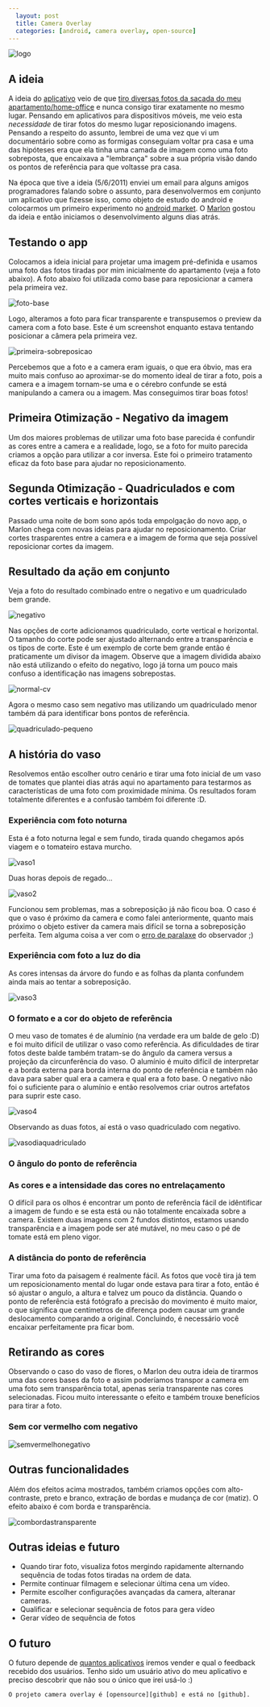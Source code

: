 ```yaml
---
  layout: post
  title: Camera Overlay
  categories: [android, camera overlay, open-source]
---
```


 

![logo]

## A ideia

A ideia do [aplicativo][android-market-link] veio de que [tiro diversas fotos da sacada do meu apartamento/home-office][link-album-facebook] e nunca consigo tirar exatamente no mesmo lugar. Pensando em aplicativos para dispositivos móveis, me veio esta *necessidade* de tirar fotos do mesmo lugar reposicionando imagens. Pensando a respeito do assunto, lembrei de uma vez que vi um documentário sobre como as formigas conseguiam voltar pra casa e uma das hipóteses era que ela tinha uma camada de imagem como uma foto sobreposta, que encaixava a "lembrança" sobre a sua própria visão dando os pontos de referência para que voltasse pra casa.

Na época que tive a ideia (5/6/2011) enviei um email para alguns amigos programadores falando sobre o assunto, para desenvolvermos em conjunto um aplicativo que fizesse isso, como objeto de estudo do android e colocarmos um primeiro experimento no [android market][android-market-link]. O [Marlon][marlon] gostou da ideia e então iniciamos o desenvolvimento alguns dias atrás.

## Testando o app

Colocamos a ideia inicial para projetar uma imagem pré-definida e usamos uma foto das fotos tiradas por mim inicialmente do apartamento (veja a foto abaixo). A foto abaixo foi utilizada como base para reposicionar a camera pela primeira vez.

![foto-base]

Logo, alteramos  a foto para ficar transparente e transpusemos o preview da camera com a foto base. Este é um screenshot enquanto estava tentando posicionar a câmera pela primeira vez.

![primeira-sobreposicao]


Percebemos que a foto e a camera eram iguais, o que era óbvio, mas era muito mais confuso ao aproximar-se do momento ideal de tirar a foto, pois a camera e a imagem tornam-se uma e o cérebro confunde se está manipulando a camera ou a imagem. Mas conseguimos tirar boas fotos!


## Primeira Otimização - Negativo da imagem

Um dos maiores problemas de utilizar uma foto base parecida é confundir as cores entre a camera e a realidade, logo, se a foto for muito parecida criamos a opção para utilizar a cor inversa. Este foi o primeiro tratamento eficaz da foto base para ajudar no reposicionamento.

## Segunda Otimização - Quadriculados e com cortes verticais e horizontais

Passado uma noite de bom sono após toda empolgação do novo app, o Marlon chega com novas ideias para ajudar no reposicionamento. Criar cortes trasparentes entre a camera e a imagem de forma que seja possível reposicionar cortes da imagem.

## Resultado da ação em conjunto

Veja a foto do resultado combinado entre o negativo e um quadriculado bem grande.

![negativo]

Nas opções de corte adicionamos quadriculado, corte vertical e horizontal. O tamanho do corte pode ser ajustado alternando entre a transparência e os tipos de corte. Este é um exemplo de corte bem grande então é praticamente um divisor da imagem. Observe que a imagem dividida abaixo não está utilizando o efeito do negativo, logo já torna um pouco mais confuso a identificação nas imagens sobrepostas. 

![normal-cv]

Agora o mesmo caso sem negativo mas utilizando um quadriculado menor também dá para identificar bons pontos de referência.

![quadriculado-pequeno]

## A história do vaso

Resolvemos então escolher outro cenário e tirar uma foto inicial de um vaso de tomates que plantei dias atrás aqui no apartamento para testarmos as características de uma foto com proximidade mínima. Os resultados foram totalmente diferentes e a confusão também foi diferente :D.

### Experiência com foto noturna

Esta é a foto noturna legal e sem fundo, tirada quando chegamos após viagem e o tomateiro estava murcho.

![vaso1]

Duas horas depois de regado...

![vaso2]

Funcionou sem problemas, mas a sobreposição já não ficou boa. O caso é que o vaso é próximo da camera e como falei anteriormente, quanto mais próximo o objeto estiver da camera mais difícil se torna a sobreposição perfeita. Tem alguma coisa a ver com o [erro de paralaxe][erro-paralaxe] do observador ;)

### Experiência com foto a luz do dia

As cores intensas da árvore do fundo e as folhas da planta confundem ainda mais ao tentar a sobreposição.

![vaso3]

### O formato e a cor do objeto de referência

O meu vaso de tomates é de alumínio (na verdade era um balde de gelo :D) e foi muito difícil de utilizar o vaso como referência. As dificuldades de tirar fotos deste balde também tratam-se do ângulo da camera versus a projeção da circunferência do vaso. O alumínio é muito difícil de interpretar e a borda externa para borda interna do ponto de referência e também não dava para saber qual era a camera e qual era a foto base. O negativo não foi o suficiente para o alumínio e então resolvemos criar outros artefatos para suprir este caso.

![vaso4]

Observando as duas fotos, aí está o vaso quadriculado com negativo.

![vasodiaquadriculado]

### O ângulo do ponto de referência


### As cores e a intensidade das cores no entrelaçamento

O difícil para os olhos é encontrar um ponto de referência fácil de idêntificar a imagem de fundo e se esta está ou não totalmente encaixada sobre a camera. Existem duas imagens com 2 fundos distintos, estamos usando transparência e a imagem pode ser até mutável, no meu caso o pé de tomate está em pleno vigor.



### A distância do ponto de referência


Tirar uma foto da paisagem é realmente fácil. As fotos que você tira já tem um reposicionamento mental do lugar onde estava para tirar a foto, então é só ajustar o angulo, a altura e talvez um pouco da distância. Quando o ponto de referência está fotógrafo a precisão do movimento é muito maior, o que significa que centímetros de diferença podem causar um grande deslocamento comparando a original. Concluindo, é necessário você encaixar perfeitamente pra ficar bom.


## Retirando as cores

Observando o caso do vaso de flores, o Marlon deu outra ideia de tirarmos uma das cores bases da foto e assim poderíamos transpor a camera em uma foto sem transparência total, apenas seria transparente nas cores selecionadas. Ficou muito interessante o efeito e também trouxe benefícios para tirar a foto.

### Sem cor vermelho com negativo

![semvermelhonegativo]


## Outras funcionalidades

Além dos efeitos acima mostrados, também criamos opções com alto-contraste, preto e branco, extração de bordas e mudança de cor (matiz). O efeito abaixo é com borda e transparência.

![combordastransparente]

## Outras ideias e futuro

* Quando tirar foto, visualiza fotos mergindo rapidamente alternando sequência de todas fotos tiradas na ordem de data.
* Permite continuar filmagem e selecionar última cena um vídeo.
* Permite escolher configurações avançadas da camera, alteranar cameras.
* Qualificar e selecionar sequência de fotos para gera vídeo
* Gerar vídeo de sequência de fotos

## O futuro

O futuro depende de [quantos aplicativos][android-market-link] iremos vender e qual o feedback recebido dos usuários. Tenho sido um usuário ativo do meu aplicativo e preciso descobrir que não sou o único que irei usá-lo :)


    O projeto camera overlay é [opensource][github] e está no [github].


[github]: https://github.com/jonatas/CameraOverlay
[link-album-facebook]: http://www.facebook.com/media/set/?set=a.1691903151672.87739.1660567052&type=3&l=6db59445b9
[foto-base]: /../../../images/camera-overlay-foto-base.jpg
[primeira-sobreposicao]: /../../../images/camera-overlay-primeira-sobreposicao.png
[negativo]: /../../../images/camera-overlay-negativo.png
[normal-cv]: /../../../images/camera-overlay-normal-corte-vertical.png
[quadriculado-pequeno]: /../../../images/camera-overlay-quadriculado-pequeno.png
[vaso1]: /../../../images/camera-overlay-vaso-1.jpg
[vaso2]: /../../../images/camera-overlay-vaso-2.jpg
[vaso3]: /../../../images/camera-overlay-vaso-dia-1.jpg
[vaso4]: /../../../images/camera-overlay-vaso-dia-2.jpg
[logo]: /../../../images/camera-overlay-logo64.png
[semverde]: /../../../images/camera-overlay-sem-verde.png
[combordastransparente]: /../../../images/camera-overlay-com-bordas-transparente.png
[semvermelhonegativo]: /../../../images/camera-overlay-sem-vermelho-negativo.png
[vasodiaquadriculado]: /../../../images/camera-overlay-vaso-dia-quadriculado.png
[android-market-link]: https://play.google.com/store/apps/details?id=me.ideia.cameraoverlay&feature=search_result#?t=W251bGwsMSwxLDEsIm1lLmlkZWlhLmNhbWVyYW92ZXJsYXkiXQ..
[marlon]: mailto:marlonscalabrin@gmail.com
[link-primeira-sequencia-boa]: http://www.facebook.com/media/set/?set=a.1691903151672.87739.1660567052&type=3&l=6db59445b9
[erro-paralaxe]: http://pt.wikipedia.org/wiki/Erro_de_paralaxe

